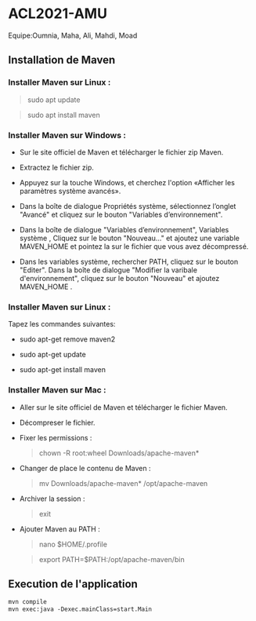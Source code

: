 # ACL2021-AMU


Equipe:Oumnia, Maha, Ali, Mahdi, Moad


## Installation de Maven

### Installer Maven sur Linux :
>sudo apt update

>sudo apt install maven


### Installer Maven sur Windows :

* Sur le site officiel de Maven et télécharger le fichier zip Maven.

* Extractez le fichier zip.

* Appuyez sur la touche Windows, et cherchez l'option «Afficher les paramètres système avancés». 

* Dans la boîte de dialogue Propriétés système, sélectionnez l’onglet "Avancé" et cliquez sur le bouton "Variables d’environnement".

* Dans la boîte de dialogue "Variables d’environnement", Variables système , Cliquez sur le bouton "Nouveau..." et ajoutez une variable MAVEN_HOME et pointez la sur le fichier que vous avez décompressé.

* Dans les variables système, rechercher PATH, cliquez sur le bouton "Editer". Dans la boîte de dialogue "Modifier la varibale d'environnement", cliquez sur le bouton "Nouveau" et ajoutez MAVEN_HOME .


### Installer Maven sur Linux :
Tapez les commandes suivantes:

* sudo apt-get remove maven2

* sudo apt-get update

* sudo apt-get install maven


### Installer Maven sur Mac :

* Aller sur le site officiel de Maven et télécharger le fichier Maven.

* Décompreser le fichier.

* Fixer les permissions :
    >chown -R root:wheel Downloads/apache-maven*

* Changer de place le contenu de Maven :
    >mv Downloads/apache-maven* /opt/apache-maven

* Archiver la session :

    >exit

* Ajouter Maven au PATH :
    >nano $HOME/.profile
    
    >export PATH=$PATH:/opt/apache-maven/bin
    
## Execution de l'application

```p
mvn compile
mvn exec:java -Dexec.mainClass=start.Main
```

 
